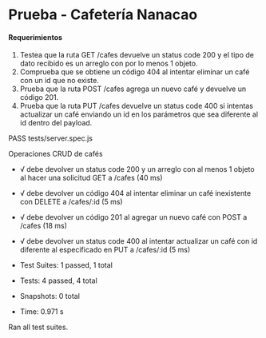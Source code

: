  # Prueba - Cafetería Nanacao

#### Requerimientos
 
 1. Testea que la ruta GET /cafes devuelve un status code 200 y el tipo de dato recibido
es un arreglo con por lo menos 1 objeto.
2. Comprueba que se obtiene un código 404 al intentar eliminar un café con un id que
no existe.
3. Prueba que la ruta POST /cafes agrega un nuevo café y devuelve un código 201.
4. Prueba que la ruta PUT /cafes devuelve un status code 400 si intentas actualizar un
café enviando un id en los parámetros que sea diferente al id dentro del payload.


 
 PASS  tests/server.spec.js
 
Operaciones CRUD de cafés

  - √ debe devolver un status code 200 y un arreglo con al menos 1 objeto al hacer una solicitud GET a /cafes (40 ms)
  - √ debe devolver un código 404 al intentar eliminar un café inexistente con DELETE a /cafes/:id (5 ms)
  - √ debe devolver un código 201 al agregar un nuevo café con POST a /cafes (18 ms)
  - √ debe devolver un status code 400 al intentar actualizar un café con id diferente al especificado en PUT a /cafes/:id (5 ms)

- Test Suites: 1 passed, 1 total
- Tests:       4 passed, 4 total
- Snapshots:   0 total
- Time:        0.971 s

Ran all test suites.
